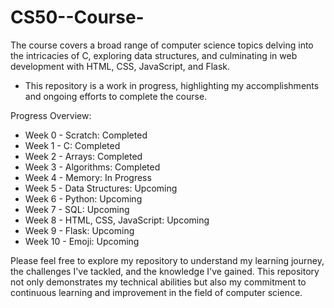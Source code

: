 # CS50--Course-

The course covers a broad range of computer science topics delving into the intricacies of C, exploring data structures, and culminating in web development with HTML, CSS, JavaScript, and Flask.

- This repository is a work in progress, highlighting my accomplishments and ongoing efforts to complete the course.

Progress Overview:
- Week 0 - Scratch: Completed
- Week 1 - C: Completed
- Week 2 - Arrays: Completed
- Week 3 - Algorithms: Completed
- Week 4 - Memory: In Progress
- Week 5 - Data Structures: Upcoming
- Week 6 - Python: Upcoming
- Week 7 - SQL: Upcoming
- Week 8 - HTML, CSS, JavaScript: Upcoming
- Week 9 - Flask: Upcoming
- Week 10 - Emoji: Upcoming

Please feel free to explore my repository to understand my learning journey, the challenges I've tackled, and the knowledge I've gained. This repository not only demonstrates my technical abilities but also my commitment to continuous learning and improvement in the field of computer science.
